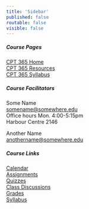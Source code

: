 ```yaml
---
title: 'Sidebar'
published: false
routable: false
visible: false
---
```


##### Course Pages
[CPT 365 Home](/cpt-365/home)  
[CPT 365 Resources](/cpt-365/resources)  
[CPT 365 Syllabus](/cpt-363/syllabus)  

##### Course Facilitators
Some Name  
<somename@somewhere.edu>   
Office hours Mon. 4:00-5:15pm  
Harbour Centre 2146  

Another Name  
<anothername@somewhere.edu>  

##### Course Links
[Calendar](https://canvas.sfu.ca/calendar)  
[Assignments](https://canvas.sfu.ca/courses/25492/assignments)  
[Quizzes](https://canvas.sfu.ca/courses/25492/quizzes)  
[Class Discussions](https://canvas.sfu.ca/courses/25492/discussion_topics)  
[Grades](https://canvas.sfu.ca/grades)  
[Syllabus](/cpt-365/syllabus)
